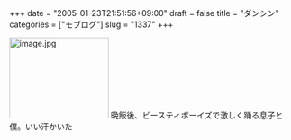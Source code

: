 +++
date = "2005-01-23T21:51:56+09:00"
draft = false
title = "ダンシン"
categories = ["モブログ"]
slug = "1337"
+++

<img src="http://ieiriblog.jugem.cc/?image=4115" class="pict" width="176" height="144" alt="image.jpg" />
晩飯後、ビースティボーイズで激しく踊る息子と僕。いい汗かいた
